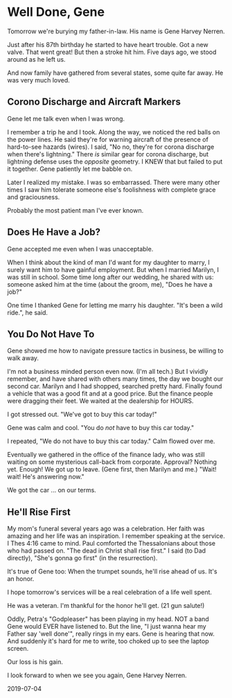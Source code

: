 # Well Done, Gene

Tomorrow we're burying my father-in-law. His name is Gene Harvey Nerren.

Just after his 87th birthday he started to have heart trouble.
Got a new valve. That went great! But then a stroke hit him.
Five days ago, we stood around as he left us.

And now family have gathered from several states,
some quite far away. He was very much loved.

## Corono Discharge and Aircraft Markers

Gene let me talk even when I was wrong.

I remember a trip he and I took. Along the way, we noticed the
red balls on the power lines. He said they're for warning aircraft
of the presence of hard-to-see hazards (wires). I said, "No no,
they're for corona discharge when there's lightning." There *is*
similar gear for corona discharge, but lightning defense uses the
*opposite* geometry. I KNEW that but failed to put it together.
Gene patiently let me babble on.

Later I realized my mistake. I was so embarrassed.
There were many other times I saw him tolerate someone else's
foolishness with complete grace and graciousness.

Probably the most patient man I've ever known.

## Does He Have a Job?

Gene accepted me even when I was unacceptable.

When I think about the kind of man I'd want for my daughter to marry,
I surely want him to have gainful employment. But when I married Marilyn,
I was still in school. Some time long after our wedding, he shared with us:
someone asked him at the time (about the groom, me), "Does he have a job?"

One time I thanked Gene for letting me marry his daughter.
"It's been a wild ride.", he said.

## You Do Not Have To

Gene showed me how to navigate pressure tactics in business,
be willing to walk away.

I'm not a business minded person even now. (I'm all tech.)
But I vividly remember, and have shared with others many times, the day
we bought our second car. Marilyn and I had shopped, searched pretty hard.
Finally found a vehicle that was a good fit and at a good price.
But the finance people were dragging their feet. We waited
at the dealership for HOURS.

I got stressed out. "We've got to buy this car today!"

Gene was calm and cool. "You do *not* have to buy this car today."

I repeated, "We do not have to buy this car today." Calm flowed over me.

Eventually we gathered in the office of the finance lady,
who was still waiting on some mysterious call-back from corporate.
Approval? Nothing yet. Enough! We got up to leave. (Gene first,
then Marilyn and me.) "Wait! wait! He's answering now."

We got the car ... on our terms.

## He'll Rise First

My mom's funeral several years ago was a celebration.
Her faith was amazing and her life was an inspiration.
I remember speaking at the service. I Thes 4:16 came to mind.
Paul comforted the Thessalonians about those who had passed on.
"The dead in Christ shall rise first." I said (to Dad directly),
"She's gonna go first" (in the resurrection).

It's true of Gene too:
When the trumpet sounds, he'll rise ahead of us. It's an honor.

I hope tomorrow's services will be a real celebration of a life well spent.

He was a veteran. I'm thankful for the honor he'll get. (21 gun salute!)

Oddly, Petra's "Godpleaser" has been playing in my head.
NOT a band Gene would EVER have listened to. But the line,
"I just wanna hear my Father say 'well  done'", really rings in my ears.
Gene is hearing that now. And suddenly it's hard for me to write,
too choked up to see the laptop screen.

Our loss is his gain.

I look forward to when we see you again, Gene Harvey Nerren.


2019-07-04


